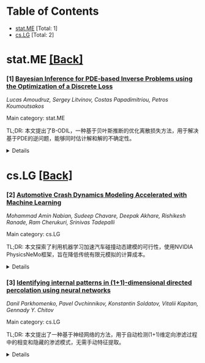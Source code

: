 <div id=toc></div>

# Table of Contents

- [stat.ME](#stat.ME) [Total: 1]
- [cs.LG](#cs.LG) [Total: 2]


<div id='stat.ME'></div>

# stat.ME [[Back]](#toc)

### [1] [Bayesian Inference for PDE-based Inverse Problems using the Optimization of a Discrete Loss](https://arxiv.org/abs/2510.15664)
*Lucas Amoudruz, Sergey Litvinov, Costas Papadimitriou, Petros Koumoutsakos*

Main category: stat.ME

TL;DR: 本文提出了B-ODIL，一种基于贝叶斯推断的优化离散损失方法，用于解决基于PDE的逆问题，能够同时估计解和解的不确定性。


<details>
  <summary>Details</summary>
Motivation: 传统的逆问题求解方法面临着可扩展性、鲁棒性和计算成本等挑战，尤其是在需要量化解的不确定性时。现有的基于深度学习的方法虽然有潜力，但训练成本高且泛化能力受限。

Method: B-ODIL将优化离散损失(ODIL)的PDE损失作为先验知识，并结合数据似然函数进行贝叶斯推断。它利用了ODIL的优势，避免了复杂的自动微分，提高了计算效率。

Result: 在合成基准测试中，B-ODIL在处理一维、二维和三维PDE问题时表现出色。特别是在利用三维肿瘤生长模型从MRI扫描中估计患者大脑中肿瘤浓度的例子中，B-ODIL能够有效地估计解及其不确定性。

Conclusion: B-ODIL为解决大规模、噪声较大的基于PDE的逆问题提供了一种有效且鲁棒的贝叶斯方法，能够量化解的不确定性，并具有广泛的应用前景，例如医学成像和数据同化。

Abstract: Inverse problems are crucial for many applications in science, engineering and medicine that involve data assimilation, design, and imaging. Their solution infers the parameters or latent states of a complex system from noisy data and partially observable processes. When measurements are an incomplete or indirect view of the system, additional knowledge is required to accurately solve the inverse problem. Adopting a physical model of the system in the form of partial differential equations (PDEs) is a potent method to close this gap. In particular, the method of optimizing a discrete loss (ODIL) has shown great potential in terms of robustness and computational cost. In this work, we introduce B-ODIL, a Bayesian extension of ODIL, that integrates the PDE loss of ODIL as prior knowledge and combines it with a likelihood describing the data. B-ODIL employs a Bayesian formulation of PDE-based inverse problems to infer solutions with quantified uncertainties. We demonstrate the capabilities of B-ODIL in a series of synthetic benchmarks involving PDEs in one, two, and three dimensions. We showcase the application of B-ODIL in estimating tumor concentration and its uncertainty in a patient's brain from MRI scans using a three-dimensional tumor growth model.

</details>


<div id='cs.LG'></div>

# cs.LG [[Back]](#toc)

### [2] [Automotive Crash Dynamics Modeling Accelerated with Machine Learning](https://arxiv.org/abs/2510.15201)
*Mohammad Amin Nabian, Sudeep Chavare, Deepak Akhare, Rishikesh Ranade, Ram Cherukuri, Srinivas Tadepalli*

Main category: cs.LG

TL;DR: 本文探索了利用机器学习加速汽车碰撞动态建模的可行性，使用NVIDIA PhysicsNeMo框架，旨在降低传统有限元模拟的计算成本。


<details>
  <summary>Details</summary>
Motivation: 传统的汽车碰撞安全性评估依赖于计算成本高昂且耗时的有限元模拟，因此需要更高效的替代方案。

Method: 研究人员使用NVIDIA PhysicsNeMo框架，对比了两种神经网络架构（MeshGraphNet和Transolver）以及三种建模瞬态动态的策略（Time-Conditional, Autoregressive, 稳定增强的Autoregressive），并在包含150个详细有限元模拟的Body-in-White (BIW) 碰撞数据集上进行评估。

Result: 机器学习模型能够以合理的精度捕捉整体变形趋势，实现了计算成本的几个数量级降低，尽管尚未达到有限元模拟的完全精度。

Conclusion: 该研究证明了机器学习在汽车结构碰撞动态建模中的可行性和工程实用性，为碰撞安全性评估的快速设计探索和早期优化提供了可能性。

Abstract: Crashworthiness assessment is a critical aspect of automotive design, traditionally relying on high-fidelity finite element (FE) simulations that are computationally expensive and time-consuming. This work presents an exploratory comparative study on developing machine learning-based surrogate models for efficient prediction of structural deformation in crash scenarios using the NVIDIA PhysicsNeMo framework. Given the limited prior work applying machine learning to structural crash dynamics, the primary contribution lies in demonstrating the feasibility and engineering utility of the various modeling approaches explored in this work. We investigate two state-of-the-art neural network architectures for modeling crash dynamics: MeshGraphNet, and Transolver. Additionally, we examine three strategies for modeling transient dynamics: time-conditional, the standard Autoregressive approach, and a stability-enhanced Autoregressive scheme incorporating rollout-based training. The models are evaluated on a comprehensive Body-in-White (BIW) crash dataset comprising 150 detailed FE simulations using LS-DYNA. The dataset represents a structurally rich vehicle assembly with over 200 components, including 38 key components featuring variable thickness distributions to capture realistic manufacturing variability. Each model utilizes the undeformed mesh geometry and component characteristics as inputs to predict the spatiotemporal evolution of the deformed mesh during the crash sequence. Evaluation results show that the models capture the overall deformation trends with reasonable fidelity, demonstrating the feasibility of applying machine learning to structural crash dynamics. Although not yet matching full FE accuracy, the models achieve orders-of-magnitude reductions in computational cost, enabling rapid design exploration and early-stage optimization in crashworthiness evaluation.

</details>


### [3] [Identifying internal patterns in (1+1)-dimensional directed percolation using neural networks](https://arxiv.org/abs/2510.15294)
*Danil Parkhomenko, Pavel Ovchinnikov, Konstantin Soldatov, Vitalii Kapitan, Gennady Y. Chitov*

Main category: cs.LG

TL;DR: 本文提出了一种基于神经网络的方法，用于自动检测(1+1)维定向渗滤过程中的相变和隐藏的渗滤模式，无需手动特征提取。


<details>
  <summary>Details</summary>
Motivation: 为了更深入地理解非平衡系统的动力学和相变，特别是定向渗滤(DP)模型中活跃状态的隐藏层次结构，并利用机器学习方法来分析渗滤模式。

Method: 研究人员构建了一个结合CNN、TCN和GRU网络的神经网络模型，直接在原始配置数据上进行训练，无需手动特征提取。该网络用于重现相图并对配置进行相标签分类。

Result: 该网络成功重现了相图，并能够对配置进行相标签分类，表明深度架构能够从数值实验的原始数据中提取层次结构。

Conclusion: 该研究表明，深度学习方法能够有效地识别和分类定向渗滤过程中的隐藏渗滤模式，为理解复杂非平衡系统的动力学提供了新的视角。

Abstract: In this paper we present a neural network-based method for the automatic detection of phase transitions and classification of hidden percolation patterns in a (1+1)-dimensional replication process. The proposed network model is based on the combination of CNN, TCN and GRU networks, which are trained directly on raw configurations without any manual feature extraction. The network reproduces the phase diagram and assigns phase labels to configurations. It shows that deep architectures are capable of extracting hierarchical structures from the raw data of numerical experiments.

</details>
